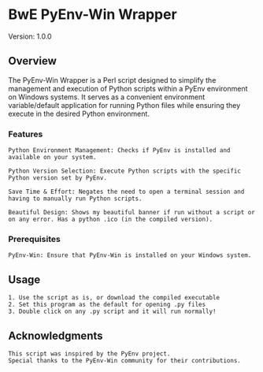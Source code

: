 # BwE PyEnv-Win Wrapper

Version: 1.0.0

## Overview

The PyEnv-Win Wrapper is a Perl script designed to simplify the management and execution of Python scripts within a PyEnv environment on Windows systems. It serves as a convenient environment variable/default application for running Python files while ensuring they execute in the desired Python environment.

### Features

    Python Environment Management: Checks if PyEnv is installed and available on your system.

    Python Version Selection: Execute Python scripts with the specific Python version set by PyEnv.

    Save Time & Effort: Negates the need to open a terminal session and having to manually run Python scripts.

    Beautiful Design: Shows my beautiful banner if run without a script or on any error. Has a python .ico (in the compiled version).

### Prerequisites

    PyEnv-Win: Ensure that PyEnv-Win is installed on your Windows system.

## Usage
    1. Use the script as is, or download the compiled executable
    2. Set this program as the default for opening .py files
    3. Double click on any .py script and it will run normally!

## Acknowledgments

    This script was inspired by the PyEnv project.
    Special thanks to the PyEnv-Win community for their contributions.

